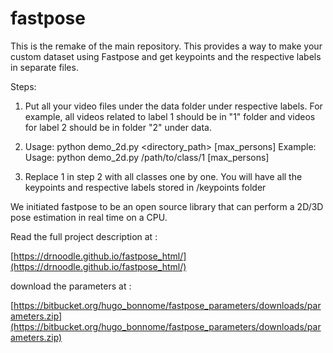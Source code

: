 # fastpose

This is the remake of the main repository. This provides a way to make your custom dataset using Fastpose and get keypoints and the respective labels in separate files.

Steps:
1. Put all your video files under the data folder under respective labels. For example, all videos related to label 1 should be in "1" folder and videos for label 2 should be in folder "2" under data.

2. Usage: python demo_2d.py <directory_path> [max_persons]
Example: Usage: python demo_2d.py /path/to/class/1 [max_persons]

3. Replace 1 in step 2 with all classes one by one.
You will have all the keypoints and respective labels stored in /keypoints folder

We initiated fastpose to be an open source library that can perform a 2D/3D pose estimation in real time on a CPU.


Read the full project description at :

[https://drnoodle.github.io/fastpose_html/](https://drnoodle.github.io/fastpose_html/)


download the parameters at :

[https://bitbucket.org/hugo_bonnome/fastpose_parameters/downloads/parameters.zip](https://bitbucket.org/hugo_bonnome/fastpose_parameters/downloads/parameters.zip)

